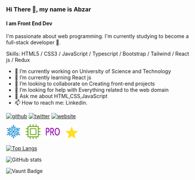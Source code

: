 ### Hi There 👋, my name is Abzar
#### I am Front End Dev

 I'm passionate about web programming. I'm currently studying to become a full-stack developer 🚀.
 
Skills: HTML5 / CSS3 / JavaScript / Typescript  / Bootstrap / Tailwind / React js / Redux  
 
- 🔭 I’m currently working on University of Science and Technology 
- 🌱 I’m currently learning React js 
- 👯 I’m looking to collaborate on Creating front-end projects 
- 🤔 I’m looking for help with Everything related to the web domain
- 💬 Ask me about HTML,CSS,JavaScript  
- 📫 How to reach me: Linkedin.
  
  

[<img src='https://cdn.jsdelivr.net/npm/simple-icons@3.0.1/icons/github.svg' alt='github' height='40'>](https://github.com/abazramin)  [<img src='https://cdn.jsdelivr.net/npm/simple-icons@3.0.1/icons/twitter.svg' alt='twitter' height='40'>](https://twitter.com/abazramino) [<img src='https://cdn.jsdelivr.net/npm/simple-icons@3.0.1/icons/icloud.svg' alt='website' height='40'>](https://abazr.netlify.app/)  

<a href='https://archiveprogram.github.com/'><img src='https://raw.githubusercontent.com/acervenky/animated-github-badges/master/assets/acbadge.gif' width='40' height='40'></a> <a href='https://docs.github.com/en/developers'><img src='https://raw.githubusercontent.com/acervenky/animated-github-badges/master/assets/devbadge.gif' width='40' height='40'></a> <a href='https://github.com/pricing'><img src='https://raw.githubusercontent.com/acervenky/animated-github-badges/master/assets/pro.gif' width='40' height='40'></a> <a href='https://stars.github.com/'><img src='https://raw.githubusercontent.com/acervenky/animated-github-badges/master/assets/starbadge.gif' width='35' height='35'></a> 

[![Top Langs](https://github-readme-stats.vercel.app/api/top-langs/?username=abazramin)](https://github.com/anuraghazra/github-readme-stats)

![GitHub stats](https://github-readme-stats.vercel.app/api?username=abazramin&show_icons=true)  

![Vaunt Badge](https://api.vaunt.dev/v1/github/entities/abazramin/contributions?format=svg&private=false)  


